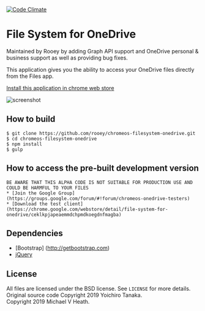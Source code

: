 [![Code Climate](https://codeclimate.com/github/rooey/chromeos-filesystem-onedrive/badges/gpa.svg)](https://codeclimate.com/github/rooey/chromeos-filesystem-onedrive)

# File System for OneDrive

Maintained by Rooey by adding Graph API support and OneDrive personal & business support as well as providing bug fixes.

This application gives you the ability to access your OneDrive files directly from the Files app.

[Install this application in chrome web store](https://chrome.google.com/webstore/detail/file-system-for-onedrive/jbfdfcehgafdbfpniaimfbfomafoadgo)

![screenshot](https://raw.githubusercontent.com/rooey/chromeos-filesystem-onedrive/master/docs/screenshot_2.png)

## How to build

```
$ git clone https://github.com/rooey/chromeos-filesystem-onedrive.git
$ cd chromeos-filesystem-onedrive
$ npm install
$ gulp
```

## How to access the pre-built development version

```
BE AWARE THAT THIS ALPHA CODE IS NOT SUITABLE FOR PRODUCTION USE AND COULD BE HARMFUL TO YOUR FILES
* [Join the Google Group](https://groups.google.com/forum/#!forum/chromeos-onedrive-testers)
* [Download the test client](https://chrome.google.com/webstore/detail/file-system-for-onedrive/ceklkpjapeaemmdchpmdkoegdnfmagba)
```

## Dependencies

* [Bootstrap] (http://getbootstrap.com)
* [jQuery](http://jquery.com/)

## License

All files are licensed under the BSD license. See `LICENSE` for more details.  
Original source code Copyright 2019 Yoichiro Tanaka.  
Copyright 2019 Michael V Heath. 
